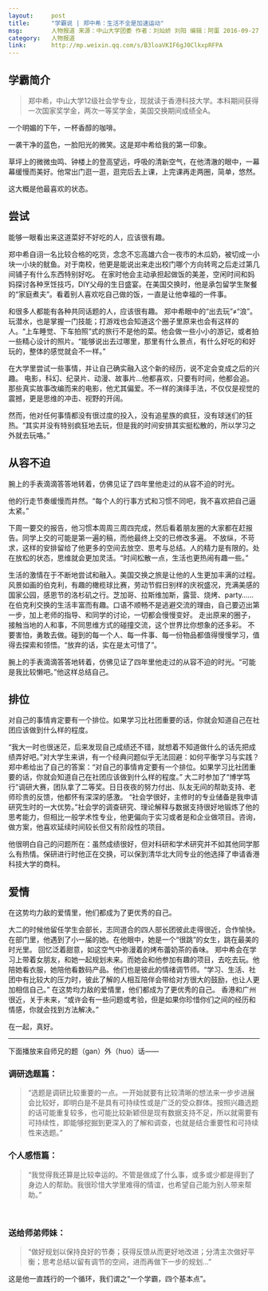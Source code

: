 ```yaml
---
layout:     post
title:      "学霸说 | 郑中希：生活不全是加速运动"
msg:		人物报道 来源：中山大学团委 作者：刘灿娇 刘阳 编辑：阿蛋 2016-09-27
category:	人物报道
link:		http://mp.weixin.qq.com/s/B3loaVKIF6gJ0ClkxpRFPA
---
```


## 学霸简介
> 郑中希，中山大学12级社会学专业，现就读于香港科技大学。本科期间获得一次国家奖学金，两次一等奖学金，美国交换期间成绩全A。

一个明媚的下午，一杯香醇的咖啡。

一袭干净的蓝色，一脸阳光的微笑。这是郑中希给我的第一印象。

草坪上的微微虫鸣、钟楼上的登高望远，呼吸的清新空气，在他清澈的眼中，一幕幕缓慢而美好。他常出门逛一逛，逛完后去上课，上完课再走两圈，简单，悠然。

这大概是他最喜欢的状态。

## 尝试

能够一眼看出来这道菜好不好吃的人，应该很有趣。

郑中希自诩一名比较合格的吃货，念念不忘高雄六合一夜市的木瓜奶，被切成一小块一小块的鱿鱼。对于南校，他更是能说出来走出校门哪个方向转弯之后走过第几间铺子有什么东西特别好吃。
在家时他会主动承担起做饭的美差，空闲时间和妈妈探讨各种烹饪技巧，DIY父母的生日盛宴。在美国交换时，他是承包留学生聚餐的“家庭煮夫”。看着别人喜欢吃自己做的饭，一直是让他幸福的一件事。

和很多人都能有各种共同话题的人，应该很有趣。
郑中希眼中的“出去玩”≠“浪”。玩潜水，也是掌握一门技能；打游戏也会知道这个圈子里原来也会有这样的人。“上车睡觉、下车拍照”式的旅行不是他的菜。他会做一些小小的游记，或者拍一些精心设计的照片。“能够说出去过哪里，那里有什么景点，有什么好吃的和好玩的，整体的感觉就会不一样。”

在大学里尝试一些事情，并让自己确实融入这个新的经历，说不定会变成之后的兴趣。
电影，科幻、纪录片、动漫、故事片...他都喜欢，只要有时间，他都会追。那些真实故事改编而来的电影，他尤其偏爱。不一样的演绎手法，不仅仅是视觉的震撼，更是思维的冲击、视野的开阔。

然而，他对任何事情都没有很过度的投入，没有追星族的疯狂，没有球迷们的狂热。“其实并没有特别疯狂地去玩，但是我的时间安排其实挺松散的，所以学习之外就去玩咯。”

## 从容不迫

腕上的手表滴滴答答地转着，仿佛见证了四年里他走过的从容不迫的时光。

他的行走节奏缓慢而井然。“每个人的行事方式和习惯不同吧，我不喜欢把自己逼太紧。”

下周一要交的报告，他习惯本周周三周四完成，然后看着朋友圈的大家都在赶报告。同学上交的可能是第一遍的稿，而他最终上交的已修改多遍。
不放纵，不苛求，这样的安排留给了他更多的空间去放空、思考与总结。人的精力是有限的。处在放松的状态，思维就会更加灵活。“时间松散一点，生活也更热闹有趣一些。”

生活的激情在于不断地尝试和融入。美国交换之旅是让他的人生更加丰满的过程。
风景如画的伯克利，有趣的橄榄球比赛，劳动节假日别样的庆祝盛况，充满美感的国家公园，感恩节的洛杉矶之行。芝加哥、拉斯维加斯，露营、烧烤、party……在伯克利交换的生活丰富而有趣。口语不顺畅不是逃避交流的理由，自己要迈出第一步，加上老师的指导、和同学的讨论，一切都会慢慢变好。
走出原来的圈子，接触当地的人和事，不同思维方式的碰撞交流，这个世界比你想象的还多彩。
不要害怕，勇敢去做。碰到的每一个人、每一件事、每一份物品都值得慢慢学习，值得去探索和领悟。“放弃的话，实在是太可惜了”。

腕上的手表滴滴答答地转着，仿佛见证了四年里他走过的从容不迫的时光。“可能是我比较懒吧。”他这样总结自己。

## 排位

对自己的事情肯定要有一个排位。如果学习比社团重要的话，你就会知道自己在社团应该做到什么样的程度。

“我大一时也很迷茫，后来发现自己成绩还不错，就想着不知道做什么的话先把成绩弄好吧。”对大学生来讲，有一个经典问题似乎无法回避：如何平衡学习与实践？郑中希给出了自己的答案：“对自己的事情肯定要有一个排位。如果学习比社团重要的话，你就会知道自己在社团应该做到什么样的程度。”
大二时参加了“博学笃行”调研大赛，团队拿了二等奖。日日夜夜的努力付出、队友无间的帮助支持、老师珍贵的反馈，他都怀有深深的感激。
“社会学很好，主修时的专业储备是我申请研究生时的一大优势。”社会学的调查研究、理论解释与数据支持很好地锻炼了他的思考能力，但相比一般学术性专业，他更偏向于实习或者是和企业做项目。咨询，做方案，他喜欢延续时间较长但又有阶段性的项目。

他很明白自己的问题所在：虽然成绩很好，但对科研和学术研究并不如其他同学那么有热情。保研进行时他正在交换，可以保到清华北大同专业的他选择了申请香港科技大学的商科。

## 爱情

在这势均力敌的爱情里，他们都成为了更优秀的自己。

大二的时候他留任学生会部长，志同道合的四人部长团彼此走得很近，合作愉快。在部门里，他遇到了小一届的她。在他眼中，她是一个“很跳”的女生，跳在最美的时光里。
回忆泛着甜意，如这空气中弥漫着的烤布蕾奶茶的香味。
郑中希会在学习上带着女朋友，和她一起规划未来。而她会和他参加有趣的项目，去吃去玩。他陪她看衣服，她陪他看数码产品。他们也是彼此的情绪调节师。“学习、生活、社团中有比较大的压力时，彼此了解的人相互陪伴会带给对方很大的鼓励，也让人更加相信自己。”
在这势均力敌的爱情里，他们都成为了更优秀的自己。
香港和广州很近，关于未来，“或许会有一些问题或考验，但是如果你珍惜你们之间的经历和情感，你就会找到方法解决。”

在一起，真好。


---

下面播放来自师兄的题（gan）外（huo）话——
 
### 调研选题篇：
> “选题是调研比较重要的一点。一开始就要有比较清晰的想法来一步步进展会比较好，即明白是不是具有可持续性或是广泛的受众群体。按照兴趣选题的话可能重复较多，也可能比较新颖但是现有数据支持不足，所以就需要有可持续性，即能够挖掘到更深入的了解和调查，也就是结合重要性和可持续性来选题。”



### 个人感悟篇：
> “我觉得我还算是比较幸运的。不管是做成了什么事，或多或少都是得到了身边人的帮助。我很珍惜大学里难得的情谊，也希望自己能为别人带来帮助。”

 
### 送给师弟师妹：
> “做好规划以保持良好的节奏；获得反馈从而更好地改进；分清主次做好平衡；思考总结以留有调节的空间，进而再做下一步的规划...”

这是他一直践行的一个循环，我们谓之“一个学霸，四个基本点”。